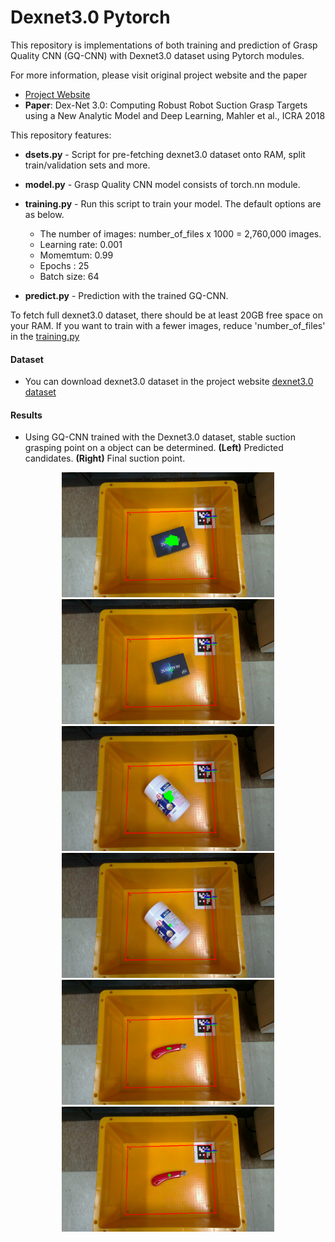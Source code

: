# Dexnet3.0 Pytorch
This repository is implementations of both training and prediction of Grasp Quality CNN (GQ-CNN) with Dexnet3.0 dataset using Pytorch modules.

For more information, please visit original project website and the paper
- [Project Website](https://berkeleyautomation.github.io/dex-net/)
- **Paper**: Dex-Net 3.0: Computing Robust Robot Suction Grasp Targets using a New Analytic Model and Deep Learning,
Mahler et al., ICRA 2018

This repository features:
* **dsets.py** - Script for pre-fetching dexnet3.0 dataset onto RAM, split train/validation sets and more.
* **model.py** - Grasp Quality CNN model consists of torch.nn module.
* **training.py** - Run this script to train your model. The default options are as below.
  * The number of images: number_of_files x 1000 = 2,760,000 images.
  * Learning rate: 0.001
  * Momemtum: 0.99
  * Epochs : 25
  * Batch size: 64
  
* **predict.py** - Prediction with the trained GQ-CNN.

To fetch full dexnet3.0 dataset, there should be at least 20GB free space on your RAM.
If you want to train with a fewer images, reduce 'number_of_files' in the [training.py](https://github.com/SonYeongGwang/dexnet3.0_pytorch/blob/master/training.py#L91)

#### Dataset
- You can download dexnet3.0 dataset in the project website [dexnet3.0 dataset](https://berkeley.app.box.com/s/6mnb2bzi5zfa7qpwyn7uq5atb7vbztng/folder/38455887072)

#### Results
- Using GQ-CNN trained with the Dexnet3.0 dataset, stable suction grasping point on a object can be determined. **(Left)** Predicted candidates. **(Right)** Final suction point.

<div align="center">
<img src="https://github.com/SonYeongGwang/dexnet3.0_pytorch/blob/master/results/box_candidates.png" height="200px" width="340px">
<img src="https://github.com/SonYeongGwang/dexnet3.0_pytorch/blob/master/results/box_final.png" height="200px" width="340px">
<img src="https://github.com/SonYeongGwang/dexnet3.0_pytorch/blob/master/results/cylinder_candidates.png" height="200px" width="340px">
<img src="https://github.com/SonYeongGwang/dexnet3.0_pytorch/blob/master/results/cylinder_final.png" height="200px" width="340px">
<img src="https://github.com/SonYeongGwang/dexnet3.0_pytorch/blob/master/results/knife_candidates.png" height="200px" width="340px">
<img src="https://github.com/SonYeongGwang/dexnet3.0_pytorch/blob/master/results/knife_final.png" height="200px" width="340px">
</div>
